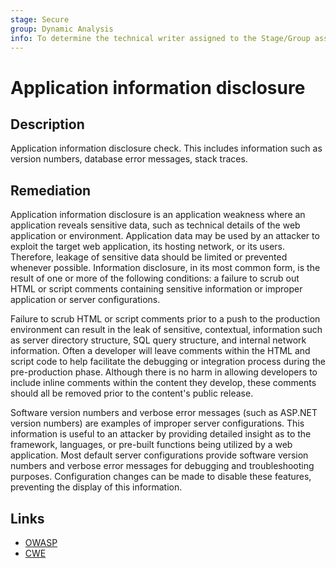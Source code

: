 ```yaml
---
stage: Secure
group: Dynamic Analysis
info: To determine the technical writer assigned to the Stage/Group associated with this page, see https://handbook.gitlab.com/handbook/product/ux/technical-writing/#assignments
---
```


# Application information disclosure

## Description

Application information disclosure check. This includes information such as version numbers, database error messages, stack traces.

## Remediation

Application information disclosure is an application weakness where an application reveals sensitive data, such as technical details of the web application or environment. Application data may be used by an attacker to exploit the target web application, its hosting network, or its users. Therefore, leakage of sensitive data should be limited or prevented whenever possible. Information disclosure, in its most common form, is the result of one or more of the following conditions: a failure to scrub out HTML or script comments containing sensitive information or improper application or server configurations.

Failure to scrub HTML or script comments prior to a push to the production environment can result in the leak of sensitive, contextual, information such as server directory structure, SQL query structure, and internal network information. Often a developer will leave comments within the HTML and script code to help facilitate the debugging or integration process during the pre-production phase. Although there is no harm in allowing developers to include inline comments within the content they develop, these comments should all be removed prior to the content's public release.

Software version numbers and verbose error messages (such as ASP.NET version numbers) are examples of improper server configurations. This information is useful to an attacker by providing detailed insight as to the framework, languages, or pre-built functions being utilized by a web application. Most default server configurations provide software version numbers and verbose error messages for debugging and troubleshooting purposes. Configuration changes can be made to disable these features, preventing the display of this information.

## Links

- [OWASP](https://owasp.org/Top10/A05_2021-Security_Misconfiguration)
- [CWE](https://cwe.mitre.org/data/definitions/200.html)
